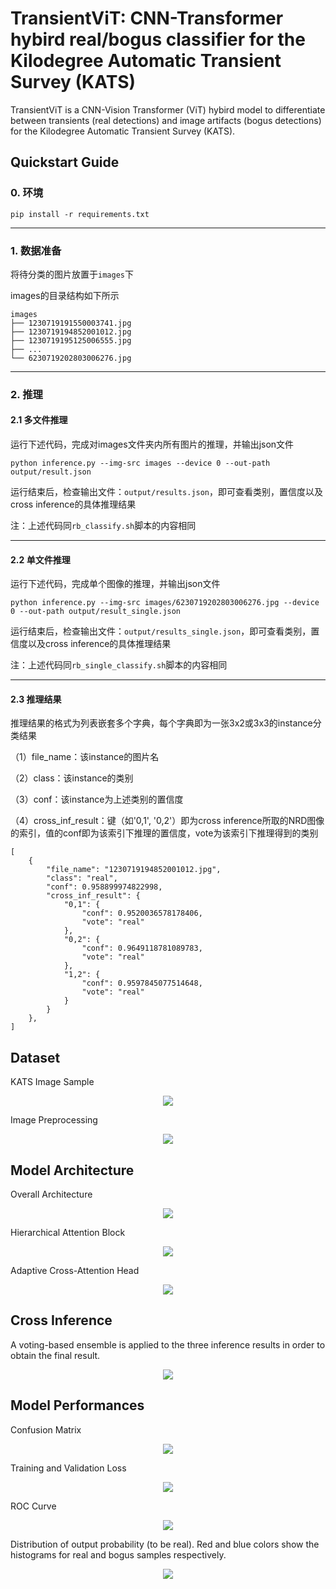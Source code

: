 # TransientViT: CNN-Transformer hybird real/bogus classifier for the Kilodegree Automatic Transient Survey (KATS)
TransientViT is a CNN-Vision Transformer (ViT) hybird model to differentiate between transients (real detections) and image artifacts (bogus detections) for the Kilodegree Automatic Transient Survey (KATS).
## Quickstart Guide
### 0. 环境
```
pip install -r requirements.txt
```
---
### 1. 数据准备
将待分类的图片放置于`images`下

images的目录结构如下所示
```
images
├── 1230719191550003741.jpg
├── 1230719194852001012.jpg
├── 1230719195125006555.jpg
├── ...
└── 6230719202803006276.jpg
```
---
### 2. 推理

#### 2.1 多文件推理

运行下述代码，完成对images文件夹内所有图片的推理，并输出json文件
```
python inference.py --img-src images --device 0 --out-path output/result.json
```
运行结束后，检查输出文件：`output/results.json`，即可查看类别，置信度以及cross inference的具体推理结果

注：上述代码同`rb_classify.sh`脚本的内容相同

---
#### 2.2 单文件推理

运行下述代码，完成单个图像的推理，并输出json文件
```
python inference.py --img-src images/6230719202803006276.jpg --device 0 --out-path output/result_single.json
```
运行结束后，检查输出文件：`output/results_single.json`，即可查看类别，置信度以及cross inference的具体推理结果

注：上述代码同`rb_single_classify.sh`脚本的内容相同

---
#### 2.3 推理结果

推理结果的格式为列表嵌套多个字典，每个字典即为一张3x2或3x3的instance分类结果

（1）file_name：该instance的图片名

（2）class：该instance的类别

（3）conf：该instance为上述类别的置信度

（4）cross_inf_result：键（如'0,1', '0,2'）即为cross inference所取的NRD图像的索引，值的conf即为该索引下推理的置信度，vote为该索引下推理得到的类别
```
[
    {
        "file_name": "1230719194852001012.jpg",
        "class": "real",
        "conf": 0.958899974822998,
        "cross_inf_result": {
            "0,1": {
                "conf": 0.9520036578178406,
                "vote": "real"
            },
            "0,2": {
                "conf": 0.9649118781089783,
                "vote": "real"
            },
            "1,2": {
                "conf": 0.9597845077514648,
                "vote": "real"
            }
        }
    },
]
```
## Dataset
KATS Image Sample
<div align="center">
  <img src="https://github.com/TimeDevBlocker/TransientViT/blob/master/figures/sample.png">
</div>

Image Preprocessing
<div align="center">
  <img src="https://github.com/TimeDevBlocker/TransientViT/blob/master/figures/preprocess.png">
</div>

## Model Architecture
Overall Architecture
<div align="center">
  <img src="https://github.com/TimeDevBlocker/TransientViT/blob/master/figures/network.png">
</div>

Hierarchical Attention Block
<div align="center">
  <img src="https://github.com/TimeDevBlocker/TransientViT/blob/master/figures/figure_hat.png">
</div>

Adaptive Cross-Attention Head
<div align="center">
  <img src="https://github.com/TimeDevBlocker/TransientViT/blob/master/figures/figure_crossattention.png">
</div>

## Cross Inference
A voting-based ensemble is applied to the three inference results in order to obtain the final result.
<div align="center">
  <img src="https://github.com/TimeDevBlocker/TransientViT/blob/master/figures/figure_cross_inference.png">
</div>


## Model Performances

Confusion Matrix
<div align="center">
  <img src="https://github.com/TimeDevBlocker/TransientViT/blob/master/figures/cm_test.png">
</div>



Training and Validation Loss
<div align="center">
  <img src="https://github.com/TimeDevBlocker/TransientViT/blob/master/figures/loss.jpg">
</div>


ROC Curve
<div align="center">
  <img src="https://github.com/TimeDevBlocker/TransientViT/blob/master/figures/roc_curve.jpg">
</div>

Distribution of output probability (to be real). Red and blue colors show the histograms for real and bogus samples respectively.
<div align="center">
  <img src="https://github.com/TimeDevBlocker/TransientViT/blob/master/figures/hist_real.jpg">
</div>
